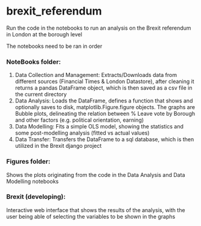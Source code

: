 # brexit_referendum
Run the code in the notebooks to run an analysis on the Brexit referendum in London at the borough level  

The notebooks need to be ran in order

### NoteBooks folder:

1. Data Collection and Management: Extracts/Downloads data from different sources (Financial Times & London Datastore), after cleaning it returns a pandas DataFrame object, which is then saved as a csv file in the current directory
2. Data Analysis: Loads the DataFrame, defines a function that shows and optionally saves to disk, matplotlib.Figure.figure objects. The graphs are Bubble plots, delineating the relation between % Leave vote by Borough and other factors (e.g. political orientation, earning)
3. Data Modelling: Fits a simple OLS model, showing the statistics and some post-modelling analysis (fitted vs actual values)
4. Data Transfer: Transfers the DataFrame to a sql database, which is then utilized in the Brexit django project

### Figures folder:

Shows the plots originating from the code in the Data Analysis and Data Modelling notebooks

### Brexit (developing):

Interactive web interface that shows the results of the analysis, with the user being able of selecting the variables to be shown in the graphs
